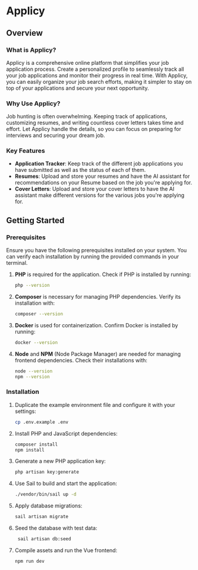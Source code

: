 # Applicy

## Overview

### What is Applicy?

Applicy is a comprehensive online platform that simplifies your job application process. Create a personalized profile to seamlessly track all your job applications and monitor their progress in real time. With Applicy, you can easily organize your job search efforts, making it simpler to stay on top of your applications and secure your next opportunity.

### Why Use Applicy?

Job hunting is often overwhelming. Keeping track of applications, customizing resumes, and writing countless cover letters takes time and effort. Let Applicy handle the details, so you can focus on preparing for interviews and securing your dream job.

### Key Features

- **Application Tracker**: Keep track of the different job applications you have submitted as well as the status of each of them.
- **Resumes**: Upload and store your resumes and have the AI assistant for recommendations on your Resume based on the job you're applying for.
- **Cover Letters**: Upload and store your cover letters to have the AI assistant make different versions for the various jobs you're applying for.

## Getting Started

### Prerequisites

Ensure you have the following prerequisites installed on your system. You can verify each installation by running the provided commands in your terminal.

1. **PHP** is required for the application. Check if PHP is installed by running:

   ```bash
   php --version
   ```

2. **Composer** is necessary for managing PHP dependencies. Verify its installation with:

   ```bash
   composer --version
   ```

3. **Docker** is used for containerization. Confirm Docker is installed by running:

   ```bash
   docker --version
   ```

4. **Node** and **NPM** (Node Package Manager) are needed for managing frontend dependencies. Check their installations with:

   ```bash
   node --version
   npm --version
   ```

### Installation

1. Duplicate the example environment file and configure it with your settings:

   ```bash
   cp .env.example .env
   ```

2. Install PHP and JavaScript dependencies:

   ```bash
   composer install
   npm install
   ```

3. Generate a new PHP application key:

   ```bash
   php artisan key:generate
   ```

4. Use Sail to build and start the application:

   ```bash
   ./vendor/bin/sail up -d
   ```

5. Apply database migrations:

   ```bash
   sail artisan migrate
   ```

6. Seed the database with test data:

   ```bash
    sail artisan db:seed
   ```

7. Compile assets and run the Vue frontend:

   ```bash
   npm run dev
   ```
